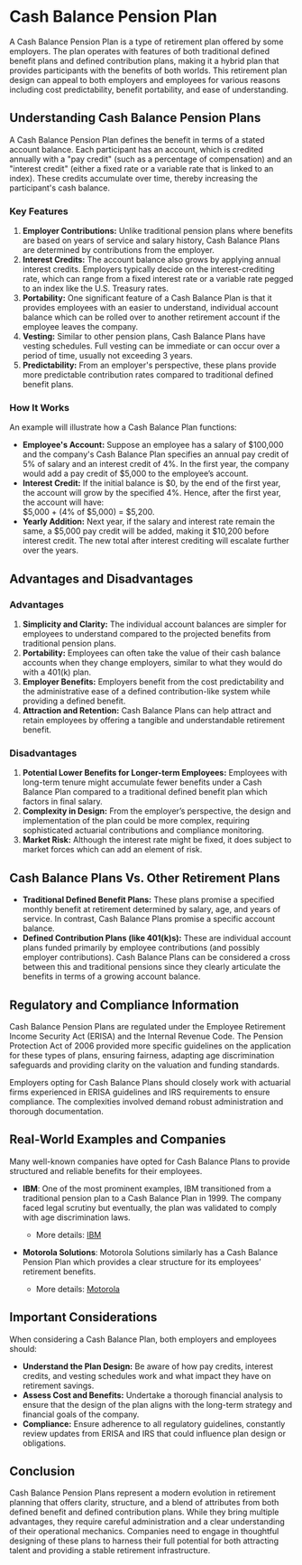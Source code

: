 # Cash Balance Pension Plan

A Cash Balance Pension Plan is a type of retirement plan offered by some employers. The plan operates with features of both traditional defined benefit plans and defined contribution plans, making it a hybrid plan that provides participants with the benefits of both worlds. This retirement plan design can appeal to both employers and employees for various reasons including cost predictability, benefit portability, and ease of understanding.

## Understanding Cash Balance Pension Plans

A Cash Balance Pension Plan defines the benefit in terms of a stated account balance. Each participant has an account, which is credited annually with a "pay credit" (such as a percentage of compensation) and an "interest credit" (either a fixed rate or a variable rate that is linked to an index). These credits accumulate over time, thereby increasing the participant's cash balance.

### Key Features

1. **Employer Contributions:** Unlike traditional pension plans where benefits are based on years of service and salary history, Cash Balance Plans are determined by contributions from the employer. 
2. **Interest Credits:** The account balance also grows by applying annual interest credits. Employers typically decide on the interest-crediting rate, which can range from a fixed interest rate or a variable rate pegged to an index like the U.S. Treasury rates.
3. **Portability:** One significant feature of a Cash Balance Plan is that it provides employees with an easier to understand, individual account balance which can be rolled over to another retirement account if the employee leaves the company.
4. **Vesting:** Similar to other pension plans, Cash Balance Plans have vesting schedules. Full vesting can be immediate or can occur over a period of time, usually not exceeding 3 years.
5. **Predictability:** From an employer's perspective, these plans provide more predictable contribution rates compared to traditional defined benefit plans.

### How It Works

An example will illustrate how a Cash Balance Plan functions:
  
- **Employee's Account:** Suppose an employee has a salary of $100,000 and the company's Cash Balance Plan specifies an annual pay credit of 5% of salary and an interest credit of 4%. In the first year, the company would add a pay credit of $5,000 to the employee’s account.
- **Interest Credit:** If the initial balance is $0, by the end of the first year, the account will grow by the specified 4%. Hence, after the first year, the account will have:  
  $5,000 + (4% of $5,000) = $5,200.
- **Yearly Addition:** Next year, if the salary and interest rate remain the same, a $5,000 pay credit will be added, making it $10,200 before interest credit. The new total after interest crediting will escalate further over the years.

## Advantages and Disadvantages

### Advantages

1. **Simplicity and Clarity:** The individual account balances are simpler for employees to understand compared to the projected benefits from traditional pension plans.
2. **Portability:** Employees can often take the value of their cash balance accounts when they change employers, similar to what they would do with a 401(k) plan.
3. **Employer Benefits:** Employers benefit from the cost predictability and the administrative ease of a defined contribution-like system while providing a defined benefit.
4. **Attraction and Retention:** Cash Balance Plans can help attract and retain employees by offering a tangible and understandable retirement benefit.

### Disadvantages

1. **Potential Lower Benefits for Longer-term Employees:** Employees with long-term tenure might accumulate fewer benefits under a Cash Balance Plan compared to a traditional defined benefit plan which factors in final salary.
2. **Complexity in Design:** From the employer’s perspective, the design and implementation of the plan could be more complex, requiring sophisticated actuarial contributions and compliance monitoring.
3. **Market Risk:** Although the interest rate might be fixed, it does subject to market forces which can add an element of risk.

## Cash Balance Plans Vs. Other Retirement Plans

- **Traditional Defined Benefit Plans:** These plans promise a specified monthly benefit at retirement determined by salary, age, and years of service. In contrast, Cash Balance Plans promise a specific account balance.
- **Defined Contribution Plans (like 401(k)s):** These are individual account plans funded primarily by employee contributions (and possibly employer contributions). Cash Balance Plans can be considered a cross between this and traditional pensions since they clearly articulate the benefits in terms of a growing account balance.

## Regulatory and Compliance Information

Cash Balance Pension Plans are regulated under the Employee Retirement Income Security Act (ERISA) and the Internal Revenue Code. The Pension Protection Act of 2006 provided more specific guidelines on the application for these types of plans, ensuring fairness, adapting age discrimination safeguards and providing clarity on the valuation and funding standards.

Employers opting for Cash Balance Plans should closely work with actuarial firms experienced in ERISA guidelines and IRS requirements to ensure compliance. The complexities involved demand robust administration and thorough documentation.

## Real-World Examples and Companies

Many well-known companies have opted for Cash Balance Plans to provide structured and reliable benefits for their employees.

- **IBM**: One of the most prominent examples, IBM transitioned from a traditional pension plan to a Cash Balance Plan in 1999. The company faced legal scrutiny but eventually, the plan was validated to comply with age discrimination laws.
  - More details: [IBM](https://www.ibm.com)
  
- **Motorola Solutions**: Motorola Solutions similarly has a Cash Balance Pension Plan which provides a clear structure for its employees’ retirement benefits.
  - More details: [Motorola](https://www.motorolasolutions.com)

## Important Considerations

When considering a Cash Balance Plan, both employers and employees should:

- **Understand the Plan Design:** Be aware of how pay credits, interest credits, and vesting schedules work and what impact they have on retirement savings.
- **Assess Cost and Benefits:** Undertake a thorough financial analysis to ensure that the design of the plan aligns with the long-term strategy and financial goals of the company.
- **Compliance:** Ensure adherence to all regulatory guidelines, constantly review updates from ERISA and IRS that could influence plan design or obligations.

## Conclusion

Cash Balance Pension Plans represent a modern evolution in retirement planning that offers clarity, structure, and a blend of attributes from both defined benefit and defined contribution plans. While they bring multiple advantages, they require careful administration and a clear understanding of their operational mechanics. Companies need to engage in thoughtful designing of these plans to harness their full potential for both attracting talent and providing a stable retirement infrastructure.